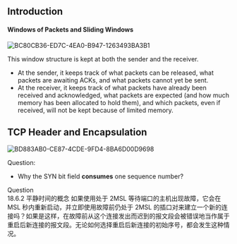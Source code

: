 ## Introduction
#### Windows of Packets and Sliding Windows
![BC80CB36-ED7C-4EA0-B947-1263493BA3B1](https://user-images.githubusercontent.com/46720890/120923452-30a5d080-c701-11eb-927b-36ed049a7cb2.png)

This window structure is kept at both the sender and the receiver.
* At the sender, it keeps track of what packets can be released, what packets are awaiting ACKs, and what packets cannot yet be sent.
* At the receiver, it keeps track of what packets have already been received and acknowledged, what packets are expected (and how much memory has been allocated to hold them), and which packets, even if received, will not be kept because of limited memory.

## TCP Header and Encapsulation
![BD883AB0-CE87-4CDE-9FD4-8BA6D00D9698](https://user-images.githubusercontent.com/46720890/120927942-46bd8c00-c715-11eb-8fc4-0ee9a0255699.png)

Question:
* Why the SYN bit field **consumes** one sequence number?

Question  
18.6.2 平静时间的概念
  如果使用处于 2MSL 等待端口的主机出现故障，它会在 MSL 秒内重新启动，并立即使用故障前仍处于 2MSL 的插口对来建立一个新的连接吗？如果是这样，在故障前从这个连接发出而迟到的报文段会被错误地当作属于重启后新连接的报文段。无论如何选择重启后新连接的初始序号，都会发生这种情况。


